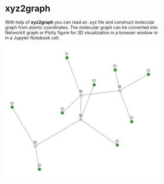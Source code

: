 # xyz2graph

With help of **xyz2graph** you can read an .xyz file and construct molecular graph from atomic coordinates. The molecular graph can be converted into NetworkX graph or Plotly figure for 3D visualization in a browser window or in a Jupyter Notebook cell.

<p align="center">
  <img src="picture.png">
</p>
